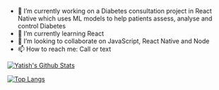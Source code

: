 
- 🔭 I’m currently working on a Diabetes consultation project in React Native which uses ML models to help patients assess, analyse and control Diabetes
- 🌱 I’m currently learning React
- 👯 I’m looking to collaborate on JavaScript, React Native and Node 
- 📫 How to reach me: Call or text


[![Yatish's Github Stats](https://github-readme-stats.vercel.app/api?username=yatish1606&show_icons=true&theme=highcontrast&count_private=true)](https://github.com/anuraghazra/github-readme-stats)

[![Top Langs](https://github-readme-stats.vercel.app/api/top-langs/?username=yatish1606&layout=compact&include_all_commits=true)](https://github.com/anuraghazra/github-readme-stats)
 
